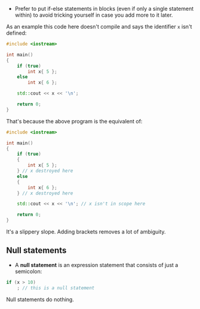 - Prefer to put if-else statements in blocks (even if only a single statement within) to avoid tricking yourself in case you add more to it later.

As an example this code here doesn't compile and says the identifier `x` isn't defined:
```cpp
#include <iostream>

int main()
{
    if (true)
        int x{ 5 };
    else
        int x{ 6 };

    std::cout << x << '\n';

    return 0;
}
```

That's because the above program is the equivalent of:
```cpp
#include <iostream>

int main()
{
    if (true)
    {
        int x{ 5 };
    } // x destroyed here
    else
    {
        int x{ 6 };
    } // x destroyed here

    std::cout << x << '\n'; // x isn't in scope here

    return 0;
}
```

It's a slippery slope. Adding brackets removes a lot of ambiguity.

## Null statements
- A **null statement** is an expression statement that consists of just a semicolon:
```cpp
if (x > 10)
    ; // this is a null statement
```

Null statements do nothing.


